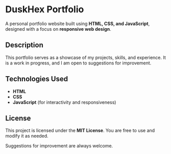 # DuskHex Portfolio

A personal portfolio website built using **HTML, CSS, and JavaScript**, designed with a focus on **responsive web design**.

## Description

This portfolio serves as a showcase of my projects, skills, and experience. It is a work in progress, and I am open to suggestions for improvement.

## Technologies Used

- **HTML**  
- **CSS**  
- **JavaScript** (for interactivity and responsiveness)  

## License

This project is licensed under the **MIT License**. You are free to use and modify it as needed.

Suggestions for improvement are always welcome.  




